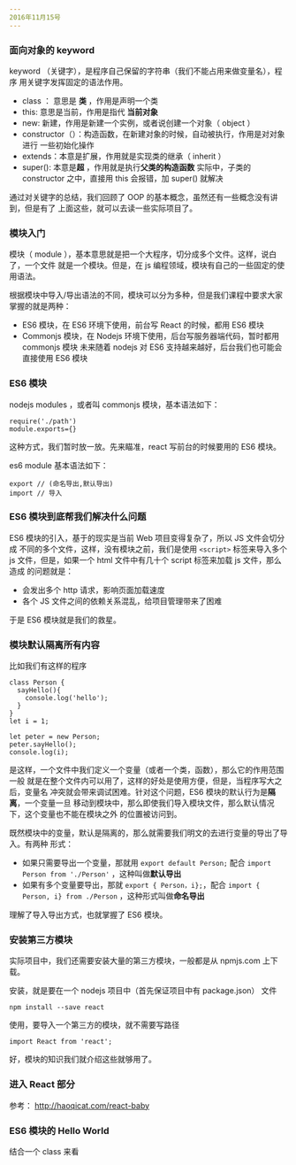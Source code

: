 ```yaml
---
2016年11月15号
---
```


### 面向对象的 keyword

keyword （关键字），是程序自己保留的字符串（我们不能占用来做变量名），程序
用关键字发挥固定的语法作用。

- class ： 意思是 **类** ，作用是声明一个类
- this: 意思是当前，作用是指代 **当前对象**
- new: 新建，作用是新建一个实例，或者说创建一个对象（ object ）
- constructor（）：构造函数，在新建对象的时候，自动被执行，作用是对对象进行
  一些初始化操作
- extends：本意是扩展，作用就是实现类的继承（ inherit ）
- super(): 本意是**超** ，作用就是执行**父类的构造函数**
  实际中，子类的 constructor 之中，直接用 this 会报错，加 super() 就解决

通过对关键字的总结，我们回顾了 OOP 的基本概念，虽然还有一些概念没有讲到，但是有了
上面这些，就可以去读一些实际项目了。



### 模块入门
模块（ module ），基本意思就是把一个大程序，切分成多个文件。这样，说白了，一个文件
就是一个模块。但是，在 js 编程领域，模块有自己的一些固定的使用语法。

根据模块中导入/导出语法的不同，模块可以分为多种，但是我们课程中要求大家掌握的就是两种：

- ES6 模块，在 ES6 环境下使用，前台写 React 的时候，都用 ES6 模块
- Commonjs 模块，在 Nodejs 环境下使用，后台写服务器端代码，暂时都用 commonjs 模块
  未来随着 nodejs 对 ES6 支持越来越好，后台我们也可能会直接使用 ES6 模块


### ES6 模块

nodejs modules ，或者叫 commonjs 模块，基本语法如下：

```
require('./path')
module.exports={}
```

这种方式，我们暂时放一放。先来瞄准，react 写前台的时候要用的 ES6 模块。


es6 module 基本语法如下：

```
export // (命名导出,默认导出)
import // 导入
```

### ES6 模块到底帮我们解决什么问题

ES6 模块的引入，基于的现实是当前 Web 项目变得复杂了，所以 JS 文件会切分成
不同的多个文件，这样，没有模块之前，我们是使用 `<script>` 标签来导入多个 js
文件，但是，如果一个 html 文件中有几十个 script 标签来加载 js 文件，那么造成
的问题就是：

- 会发出多个 http 请求，影响页面加载速度
- 各个 JS 文件之间的依赖关系混乱，给项目管理带来了困难

于是 ES6 模块就是我们的救星。

### 模块默认隔离所有内容

比如我们有这样的程序

```
class Person {
  sayHello(){
    console.log('hello');
  }
}
let i = 1;

let peter = new Person;
peter.sayHello();
console.log(i);
```

是这样，一个文件中我们定义一个变量（或者一个类，函数），那么它的作用范围一般
就是在整个文件内可以用了，这样的好处是使用方便，但是，当程序写大之后，变量名
冲突就会带来调试困难。针对这个问题，ES6 模块的默认行为是**隔离**，一个变量一旦
移动到模块中，那么即使我们导入模块文件，那么默认情况下，这个变量也不能在模块之外
的位置被访问到。

既然模块中的变量，默认是隔离的，那么就需要我们明文的去进行变量的导出了导入。有两种
形式：

- 如果只需要导出一个变量，那就用 `export default Person;` 配合 `import Person from './Person'` ，这种叫做**默认导出**
- 如果有多个变量要导出，那就 `export { Person，i};`，配合 `import { Person, i} from ./Person` ，这种形式叫做**命名导出**

理解了导入导出方式，也就掌握了 ES6 模块。

### 安装第三方模块

实际项目中，我们还需要安装大量的第三方模块，一般都是从 npmjs.com 上下载。


安装，就是要在一个 nodejs 项目中（首先保证项目中有 package.json） 文件

```
npm install --save react
```

使用，要导入一个第三方的模块，就不需要写路径

```
import React from 'react';
```

好，模块的知识我们就介绍这些就够用了。

### 进入 React 部分

参考： http://haoqicat.com/react-baby



























































































### ES6 模块的 Hello World

结合一个 class 来看
